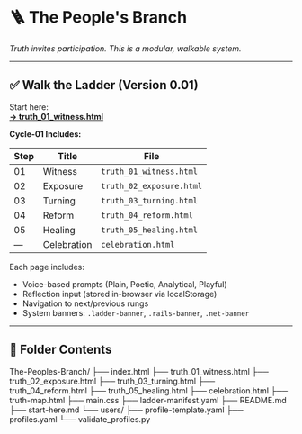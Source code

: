 # 🪜 The People's Branch

_Truth invites participation. This is a modular, walkable system._

---

## ✅ Walk the Ladder (Version 0.01)

Start here:  
**[→ truth_01_witness.html](https://45harley.github.io/The-Peoples-Branch/truth_01_witness.html)**

**Cycle-01 Includes:**

| Step | Title       | File                         |
|------|-------------|------------------------------|
| 01   | Witness     | `truth_01_witness.html`      |
| 02   | Exposure    | `truth_02_exposure.html`     |
| 03   | Turning     | `truth_03_turning.html`      |
| 04   | Reform      | `truth_04_reform.html`       |
| 05   | Healing     | `truth_05_healing.html`      |
| —    | Celebration | `celebration.html`           |

Each page includes:
- Voice-based prompts (Plain, Poetic, Analytical, Playful)
- Reflection input (stored in-browser via localStorage)
- Navigation to next/previous rungs
- System banners: `.ladder-banner`, `.rails-banner`, `.net-banner`

---

## 📂 Folder Contents

The-Peoples-Branch/ ├── index.html ├── truth_01_witness.html ├── truth_02_exposure.html ├── truth_03_turning.html ├── truth_04_reform.html ├── truth_05_healing.html ├── celebration.html ├── truth-map.html ├── main.css ├── ladder-manifest.yaml ├── README.md ├── start-here.md └── users/ ├── profile-template.yaml ├── profiles.yaml └── validate_profiles.py